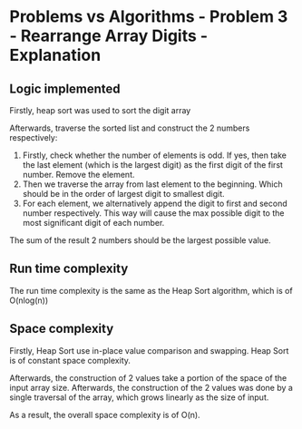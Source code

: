 # Problems vs Algorithms - Problem 3 - Rearrange Array Digits - Explanation

## Logic implemented
Firstly, heap sort was used to sort the digit array

Afterwards, traverse the sorted list and construct the 2 numbers respectively:
1. Firstly, check whether the number of elements is odd. If yes, then take the last element (which is the largest digit) as the first digit of the first number. Remove the element.
2. Then we traverse the array from last element to the beginning. Which should be in the order of largest digit to smallest digit.
3. For each element, we alternatively append the digit to first and second number respectively. This way will cause the max possible digit to the most significant digit of each number.

The sum of the result 2 numbers should be the largest possible value.

## Run time complexity
The run time complexity is the same as the Heap Sort algorithm, which is of O(nlog(n))

## Space complexity
Firstly, Heap Sort use in-place value comparison and swapping. Heap Sort is of constant space complexity.

Afterwards, the construction of 2 values take a portion of the space of the input array size. 
Afterwards, the construction of the 2 values was done by a single traversal of the array, which grows linearly as the size of input.

As a result, the overall space complexity is of O(n).
